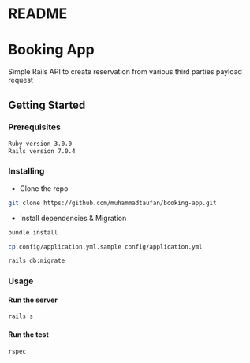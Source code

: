 # README

# Booking App
Simple Rails API to create reservation from various third parties payload request

## Getting Started
### Prerequisites
```sh
Ruby version 3.0.0
Rails version 7.0.4
```

### Installing

- Clone the repo
```sh
git clone https://github.com/muhammadtaufan/booking-app.git
```

- Install dependencies & Migration

```sh
bundle install

cp config/application.yml.sample config/application.yml

rails db:migrate
```

### Usage
#### Run the server

```sh
rails s
```

#### Run the test

```sh
rspec
```
